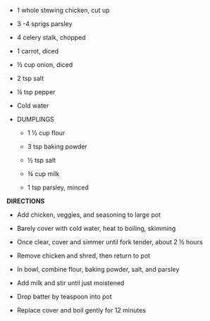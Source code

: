 -   1 whole stewing chicken, cut up

-   3 -4 sprigs parsley

-   4 celery stalk, chopped

-   1 carrot, diced

-   ½ cup onion, diced

-   2 tsp salt

-   ¼ tsp pepper

-   Cold water

-   DUMPLINGS

    -   1 ½ cup flour

    -   3 tsp baking powder

    -   ½ tsp salt

    -   ¾ cup milk

    -   1 tsp parsley, minced

**DIRECTIONS**

-   Add chicken, veggies, and seasoning to large pot

-   Barely cover with cold water, heat to boiling, skimming

-   Once clear, cover and simmer until fork tender, about 2 ½ hours

-   Remove chicken and shred, then return to pot

-   In bowl, combine flour, baking powder, salt, and parsley

-   Add milk and stir until just moistened

-   Drop batter by teaspoon into pot

-   Replace cover and boil gently for 12 minutes
